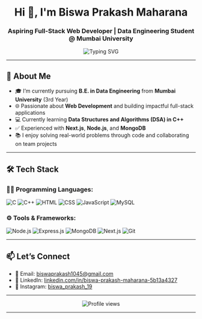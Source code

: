 <h1 align="center">Hi 👋, I'm Biswa Prakash Maharana</h1>
<h3 align="center">Aspiring Full-Stack Web Developer | Data Engineering Student @ Mumbai University</h3>

<p align="center">
  <img src="https://readme-typing-svg.demolab.com?font=Fira+Code&pause=1000&center=true&vCenter=true&width=435&lines=Passionate+about+Web+Development;Node.js+%7C+Express+%7C+MongoDB;Learning+and+Building+every+day!" alt="Typing SVG" />
</p>

---

## 💫 About Me
- 🎓 I’m currently pursuing **B.E. in Data Engineering** from **Mumbai University** (3rd Year)
- 🌐 Passionate about **Web Development** and building impactful full-stack applications
- 💻 Currently learning **Data Structures and Algorithms (DSA) in C++**
- ✅ Experienced with **Next.js**, **Node.js**, and **MongoDB**
- 📚 I enjoy solving real-world problems through code and collaborating on team projects

---

## 🛠️ Tech Stack

### 👨‍💻 Programming Languages:
![C](https://img.shields.io/badge/C-blue.svg?style=for-the-badge&logo=c)
![C++](https://img.shields.io/badge/C++-00599C?style=for-the-badge&logo=cplusplus)
![HTML](https://img.shields.io/badge/HTML5-e34c26?style=for-the-badge&logo=html5&logoColor=white)
![CSS](https://img.shields.io/badge/CSS3-1572b6?style=for-the-badge&logo=css3&logoColor=white)
![JavaScript](https://img.shields.io/badge/JavaScript-f7df1e?style=for-the-badge&logo=javascript&logoColor=black)
![MySQL](https://img.shields.io/badge/MySQL-00758F?style=for-the-badge&logo=mysql&logoColor=white)

### ⚙️ Tools & Frameworks:
![Node.js](https://img.shields.io/badge/Node.js-339933?style=for-the-badge&logo=nodedotjs&logoColor=white)
![Express.js](https://img.shields.io/badge/Express.js-000000?style=for-the-badge&logo=express&logoColor=white)
![MongoDB](https://img.shields.io/badge/MongoDB-4ea94b?style=for-the-badge&logo=mongodb&logoColor=white)
![Next.js](https://img.shields.io/badge/Next.js-000000?style=for-the-badge&logo=nextdotjs&logoColor=white)
![Git](https://img.shields.io/badge/Git-F05032?style=for-the-badge&logo=git&logoColor=white)

---



## 📫 Let’s Connect

- 📧 Email: [biswaprakash1045@gmail.com](mailto:biswaprakash1045@gmail.com)
- 💼 LinkedIn: [linkedin.com/in/biswa-prakash-maharana-5b13a4327](https:linkedin.com/in/biswa-prakash-maharana-5b13a4327)
- 📸 Instagram: [biswa_prakash_19](https://instagram.com/biswa_prakash_19)
<!-- - 🌐 Portfolio: [your-portfolio.com](https://your-portfolio.com) -->

---

<p align="center">
  <img src="https://komarev.com/ghpvc/?username=BiswaPrkash-19&label=Profile%20views&color=0e75b6&style=flat" alt="Profile views" />
</p>

---
